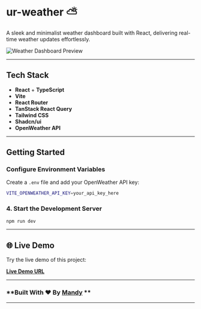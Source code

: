# **ur-weather** ⛅

A sleek and minimalist weather dashboard built with React, delivering real-time weather updates effortlessly.

![Weather Dashboard Preview](https://i.ibb.co/T46J8jz/image.png)

---

## **Tech Stack**

- **React** + **TypeScript**
- **Vite**
- **React Router**
- **TanStack React Query**
- **Tailwind CSS**
- **Shadcn/ui**
- **OpenWeather API**

---

## **Getting Started**

### Configure Environment Variables

Create a `.env` file and add your OpenWeather API key:

```bash
VITE_OPENWEATHER_API_KEY=your_api_key_here
```

### 4. Start the Development Server

```bash
npm run dev
```

---

## 🌐 Live Demo

Try the live demo of this project:

[**Live Demo URL**](https://ur-weather.web.app/)

---

### **Built With ❤️ By [Mandy](https://github.com/MandipKumarKanu) **

---
